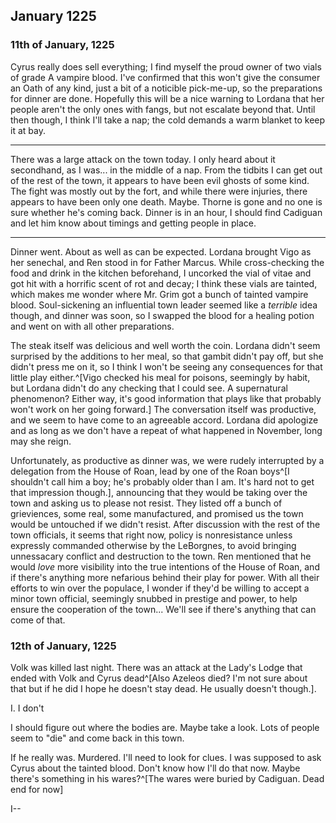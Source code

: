 ## January 1225
### 11th of January, 1225
Cyrus really does sell everything; I find myself the proud owner of two vials of grade A vampire blood. I've confirmed that this won't give the consumer an Oath of any kind, just a bit of a noticible pick-me-up, so the preparations for dinner are done. Hopefully this will be a nice warning to Lordana that her people aren't the only ones with fangs, but not escalate beyond that. Until then though, I think I'll take a nap; the cold demands a warm blanket to keep it at bay.

---

There was a large attack on the town today. I only heard about it secondhand, as I was... in the middle of a nap. From the tidbits I can get out of the rest of the town, it appears to have been evil ghosts of some kind. The fight was mostly out by the fort, and while there were injuries, there appears to have been only one death. Maybe. Thorne is gone and no one is sure whether he's coming back. Dinner is in an hour, I should find Cadiguan and let him know about timings and getting people in place.

---

Dinner went. About as well as can be expected. Lordana brought Vigo as her senechal, and Ren stood in for Father Marcus. While cross-checking the food and drink in the kitchen beforehand, I uncorked the vial of vitae and got hit with a horrific scent of rot and decay; I think these vials are tainted, which makes me wonder where Mr. Grim got a bunch of tainted vampire blood. Soul-sickening an influential town leader seemed like a *terrible* idea though, and dinner was soon, so I swapped the blood for a healing potion and went on with all other preparations.

The steak itself was delicious and well worth the coin. Lordana didn't seem surprised by the additions to her meal, so that gambit didn't pay off, but she didn't press me on it, so I think I won't be seeing any consequences for that little play either.^[Vigo checked his meal for poisons, seemingly by habit, but Lordana didn't do any checking that I could see. A supernatural phenomenon? Either way, it's good information that plays like that probably won't work on her going forward.] The conversation itself was productive, and we seem to have come to an agreeable accord. Lordana did apologize and as long as we don't have a repeat of what happened in November, long may she reign.

Unfortunately, as productive as dinner was, we were rudely interrupted by a delegation from the House of Roan, lead by one of the Roan boys^[I shouldn't call him a boy; he's probably older than I am. It's hard not to get that impression though.], announcing that they would be taking over the town and asking us to please not resist. They listed off a bunch of grieviences, some real, some manufactured, and promised us the town would be untouched if we didn't resist. After discussion with the rest of the town officials, it seems that right now, policy is nonresistance unless expressly commanded otherwise by the LeBorgnes, to avoid bringing unnessacary conflict and destruction to the town. Ren mentioned that he would *love* more visibility into the true intentions of the House of Roan, and if there's anything more nefarious behind their play for power. With all their efforts to win over the populace, I wonder if they'd be willing to accept a minor town official, seemingly snubbed in prestige and power, to help ensure the cooperation of the town... We'll see if there's anything that can come of that.

### 12th of January, 1225
Volk was killed last night. There was an attack at the Lady's Lodge that ended with Volk and Cyrus dead^[Also Azeleos died? I'm not sure about that but if he did I hope he doesn't stay dead. He usually doesn't though.]. 

I. I don't

I should figure out where the bodies are. Maybe take a look. Lots of people seem to "die" and come back in this town.

If he really was. Murdered. I'll need to look for clues. I was supposed to ask Cyrus about the tainted blood. Don't know how I'll do that now. Maybe there's something in his wares?^[The wares were buried by Cadiguan. Dead end for now]

I--
